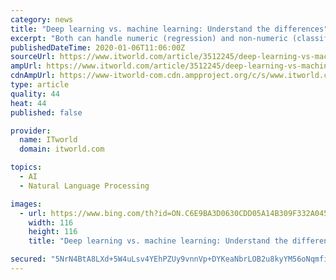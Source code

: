 ```yaml
---
category: news
title: "Deep learning vs. machine learning: Understand the differences"
excerpt: "Both can handle numeric (regression) and non-numeric (classification) problems, although there are several application areas, such as object recognition and language translation, where deep learning models tend to produce better fits than machine learning models. Machine learning algorithms are often divided into supervised (the training data ..."
publishedDateTime: 2020-01-06T11:06:00Z
sourceUrl: https://www.itworld.com/article/3512245/deep-learning-vs-machine-learning-understand-the-differences.html
ampUrl: https://www.itworld.com/article/3512245/deep-learning-vs-machine-learning-understand-the-differences.amp.html
cdnAmpUrl: https://www-itworld-com.cdn.ampproject.org/c/s/www.itworld.com/article/3512245/deep-learning-vs-machine-learning-understand-the-differences.amp.html
type: article
quality: 44
heat: 44
published: false

provider:
  name: ITworld
  domain: itworld.com

topics:
  - AI
  - Natural Language Processing

images:
  - url: https://www.bing.com/th?id=ON.C6E9BA3D0630CDD05A14B309F332A045
    width: 116
    height: 116
    title: "Deep learning vs. machine learning: Understand the differences"

secured: "5NrN4BtA8LXd+5W4uLsv4YEhPZUy9vnnVp+DYKeaNbrLOB2u8kyYM56oNqmfi8B8rDXP1n2qfApP+3LmbBUcTla+oaVkQGrwxWlM5gSP5on2r+39kXj6BYNbFvqpxkIkCFT490CQtgrllgNkTXnfhLLxEIPdGxiMWK8ZTtxfRf+Jlq4G40maksVPdkDGsQNP7XqcYpUROOdr7WDb3062MIcuMZYXmfb6kTcSneYmmo+KEVUIWGf5rnpYu2TixgJHT5SsALCwZGneQpVYFB8g5Q==;dXO/L3UBGFAPIr4ZiWhrmw=="
---
```


